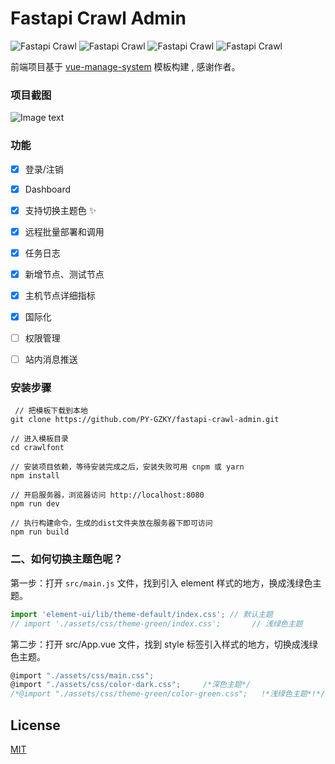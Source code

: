 # Fastapi Crawl Admin

![Fastapi Crawl](https://img.shields.io/badge/vue-2.6.10-brightgreen)
![Fastapi Crawl](https://img.shields.io/badge/element--ui-2.8.2-brightgreen)
![Fastapi Crawl](https://img.shields.io/badge/license-MIT-red)
![Fastapi Crawl](https://img.shields.io/badge/releases-0.1.0-yellow)


前端项目基于 [vue-manage-system](https://github.com/lin-xin/vue-manage-system) 模板构建
, 
 感谢作者。

### 项目截图

![Image text](https://github.com/lin-xin/manage-system/raw/master/screenshots/wms3.png)


### 功能

-   [x] 登录/注销
-   [x] Dashboard
-   [x] 支持切换主题色 :sparkles:
-   [x] 远程批量部署和调用
-   [x] 任务日志
-   [x] 新增节点、测试节点
-   [x] 主机节点详细指标
-   [x] 国际化
-   [ ] 权限管理
-   [ ] 站内消息推送


### 安装步骤

```
 // 把模板下载到本地
git clone https://github.com/PY-GZKY/fastapi-crawl-admin.git     

// 进入模板目录
cd crawlfont    

// 安装项目依赖，等待安装完成之后，安装失败可用 cnpm 或 yarn
npm install         

// 开启服务器，浏览器访问 http://localhost:8080
npm run dev

// 执行构建命令，生成的dist文件夹放在服务器下即可访问
npm run build
```


### 二、如何切换主题色呢？

第一步：打开 `src/main.js` 文件，找到引入 element 样式的地方，换成浅绿色主题。

```javascript
import 'element-ui/lib/theme-default/index.css'; // 默认主题
// import './assets/css/theme-green/index.css';       // 浅绿色主题
```

第二步：打开 src/App.vue 文件，找到 style 标签引入样式的地方，切换成浅绿色主题。

```javascript
@import "./assets/css/main.css";
@import "./assets/css/color-dark.css";     /*深色主题*/
/*@import "./assets/css/theme-green/color-green.css";   !*浅绿色主题*!*/
```


## License
[MIT](https://github.com/PY-GZKY/fastapi-crawl-admin/LICENSE)